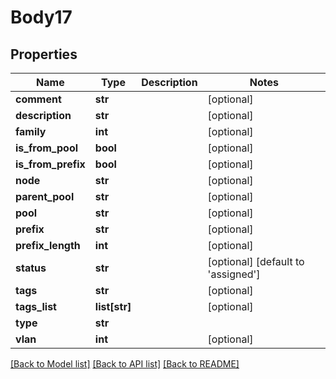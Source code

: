 # Body17

## Properties
Name | Type | Description | Notes
------------ | ------------- | ------------- | -------------
**comment** | **str** |  | [optional] 
**description** | **str** |  | [optional] 
**family** | **int** |  | [optional] 
**is_from_pool** | **bool** |  | [optional] 
**is_from_prefix** | **bool** |  | [optional] 
**node** | **str** |  | [optional] 
**parent_pool** | **str** |  | [optional] 
**pool** | **str** |  | [optional] 
**prefix** | **str** |  | [optional] 
**prefix_length** | **int** |  | [optional] 
**status** | **str** |  | [optional] [default to 'assigned']
**tags** | **str** |  | [optional] 
**tags_list** | **list[str]** |  | [optional] 
**type** | **str** |  | 
**vlan** | **int** |  | [optional] 

[[Back to Model list]](../README.md#documentation-for-models) [[Back to API list]](../README.md#documentation-for-api-endpoints) [[Back to README]](../README.md)


